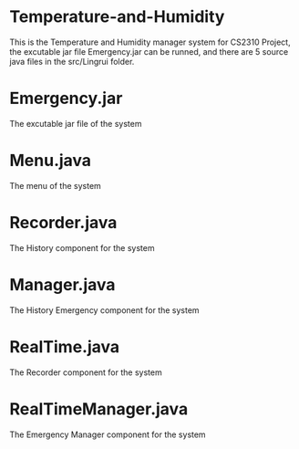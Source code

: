 # Temperature-and-Humidity
This is the Temperature and Humidity manager system for CS2310 Project, the excutable jar file Emergency.jar can be runned, and there are 5 source java files in the src/Lingrui folder.

# Emergency.jar
The excutable jar file of the system

# Menu.java
The menu of the system

# Recorder.java
The History component for the system

# Manager.java
The History Emergency component for the system

# RealTime.java
The Recorder component for the system

# RealTimeManager.java
The Emergency Manager component for the system
